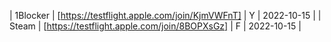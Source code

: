 | 1Blocker | [https://testflight.apple.com/join/KjmVWFnT] | Y | 2022-10-15 |
| Steam | [https://testflight.apple.com/join/8BOPXsGz] | F | 2022-10-15 |
